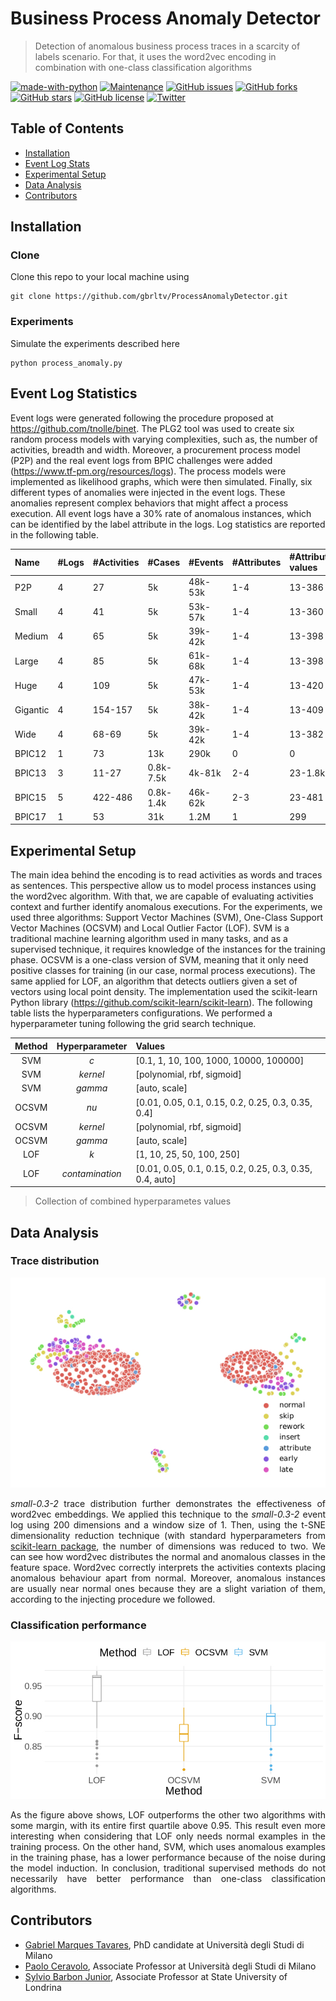 # Business Process Anomaly Detector

> Detection of anomalous business process traces in a scarcity of labels scenario. For that, it uses the word2vec encoding in combination with one-class classification algorithms

[![made-with-python](https://img.shields.io/badge/Made%20with-Python-1f425f.svg)](https://www.python.org/)
[![Maintenance](https://img.shields.io/badge/Maintained%3F-yes-green.svg)](https://github.com/gbrltv/ProcessAnomalyDetector/graphs/commit-activity)
[![GitHub issues](https://img.shields.io/github/issues/gbrltv/ProcessAnomalyDetector)](https://github.com/gbrltv/ProcessAnomalyDetector/issues)
[![GitHub forks](https://img.shields.io/github/forks/gbrltv/ProcessAnomalyDetector)](https://github.com/gbrltv/ProcessAnomalyDetector/network)
[![GitHub stars](https://img.shields.io/github/stars/gbrltv/ProcessAnomalyDetector)](https://github.com/gbrltv/ProcessAnomalyDetector/stargazers)
[![GitHub license](https://img.shields.io/github/license/gbrltv/ProcessAnomalyDetector)](https://github.com/gbrltv/ProcessAnomalyDetector/blob/master/LICENSE)
[![Twitter](https://img.shields.io/twitter/url?style=social)](https://twitter.com/intent/tweet?text=Using+Business%20Process+Anomaly+Detector:&url=https://github.com/gbrltv/ProcessAnomalyDetector)


## Table of Contents

- [Installation](#installation)
- [Event Log Stats](#event-log-statistics)
- [Experimental Setup](#experimental-setup)
- [Data Analysis](#data-analysis)
- [Contributors](#contributors)

## Installation

### Clone

Clone this repo to your local machine using

```shell
git clone https://github.com/gbrltv/ProcessAnomalyDetector.git
```

### Experiments

Simulate the experiments described here

```shell
python process_anomaly.py
```

## Event Log Statistics

Event logs were generated following the procedure proposed at https://github.com/tnolle/binet. The PLG2 tool was used to create six random process models with varying complexities, such as, the number of activities, breadth and width. Moreover, a procurement process model (P2P) and the real event logs from BPIC challenges were added (https://www.tf-pm.org/resources/logs). The process models were implemented as likelihood graphs, which were then simulated. Finally, six different types of anomalies were injected in the event logs. These anomalies represent complex behaviors that might affect a process execution. All event logs have a 30% rate of anomalous instances, which can be identified by the label attribute in the logs. Log statistics are reported in the following table.

<div id="tab:stats">

| Name     | \#Logs | \#Activities | \#Cases   | \#Events | \#Attributes | \#Attribute values |
| :------- | :----- | :----------- | :-------- | :------- | :----------- | :----------------- |
| P2P      | 4      | 27           | 5k        | 48k-53k  | 1-4          | 13-386             |
| Small    | 4      | 41           | 5k        | 53k-57k  | 1-4          | 13-360             |
| Medium   | 4      | 65           | 5k        | 39k-42k  | 1-4          | 13-398             |
| Large    | 4      | 85           | 5k        | 61k-68k  | 1-4          | 13-398             |
| Huge     | 4      | 109          | 5k        | 47k-53k  | 1-4          | 13-420             |
| Gigantic | 4      | 154-157      | 5k        | 38k-42k  | 1-4          | 13-409             |
| Wide     | 4      | 68-69        | 5k        | 39k-42k  | 1-4          | 13-382             |
| BPIC12   | 1      | 73           | 13k       | 290k     | 0            | 0                  |
| BPIC13   | 3      | 11-27        | 0.8k-7.5k | 4k-81k   | 2-4          | 23-1.8k            |
| BPIC15   | 5      | 422-486      | 0.8k-1.4k | 46k-62k  | 2-3          | 23-481             |
| BPIC17   | 1      | 53           | 31k       | 1.2M     | 1            | 299                |

</div>


## Experimental Setup

The main idea behind the encoding is to read activities as words and traces as sentences. This perspective allow us to model process instances using the word2vec algorithm. With that, we are capable of evaluating activities context and further identify anomalous executions. For the experiments, we used three algorithms: Support Vector Machines (SVM), One-Class Support Vector Machines (OCSVM) and Local Outlier Factor (LOF). SVM is a traditional machine learning algorithm used in many tasks, and as a supervised technique, it requires knowledge of the instances for the training phase. OCSVM is a one-class version of SVM, meaning that it only need positive classes for training (in our case, normal process executions). The same applied for LOF, an algorithm that detects outliers given a set of vectors using local point density. The implementation used the scikit-learn Python library (https://github.com/scikit-learn/scikit-learn). The following table lists the hyperparameters configurations. We performed a hyperparameter tuning following the grid search technique.

<div id="tab:tuning">

|       Method        | Hyperparameter  | Values                                                                               |
| :-----------------: | :-------------: | :----------------------------------------------------------------------------------- |
|         SVM         |       *c*       | <span>\[</span>0.1, 1, 10, 100, 1000, 10000, 100000<span>\]</span>                   |
|         SVM         |    *kernel*     | <span>\[</span>polynomial, rbf, sigmoid<span>\]</span>                               |
|         SVM         |     *gamma*     | <span>\[</span>auto, scale<span>\]</span>                                            |
|        OCSVM        |      *nu*       | <span>\[</span>0.01, 0.05, 0.1, 0.15, 0.2, 0.25, 0.3, 0.35, 0.4<span>\]</span>       |
|        OCSVM        |    *kernel*     | <span>\[</span>polynomial, rbf, sigmoid<span>\]</span>                               |
|        OCSVM        |     *gamma*     | <span>\[</span>auto, scale<span>\]</span>                                            |
|         LOF         |       *k*       | <span>\[</span>1, 10, 25, 50, 100, 250<span>\]</span>                                |
|         LOF         | *contamination* | <span>\[</span>0.01, 0.05, 0.1, 0.15, 0.2, 0.25, 0.3, 0.35, 0.4, auto<span>\]</span> |

</div>

> Collection of combined hyperparametes values

## Data Analysis

### Trace distribution

![small-0.3-2 Trace Distribution](/figures/small-0.3-2.jpeg)

<div style="text-align: justify;">

*small-0.3-2* trace distribution further demonstrates the effectiveness of word2vec embeddings. We applied this technique to the *small-0.3-2* event log using 200 dimensions and a window size of 1. Then, using the t-SNE dimensionality reduction technique (with standard hyperparameters from [scikit-learn package](https://scikit-learn.org/stable/modules/generated/sklearn.manifold.TSNE.html "t-SNE Scikit Documentation"), the number of dimensions was reduced to two. We can see how word2vec distributes the normal and anomalous classes in the feature space. Word2vec correctly interprets the activities contexts placing anomalous behaviour apart from normal. Moreover, anomalous instances are usually near normal ones because they are a slight variation of them, according to the injecting procedure we followed.

</div>

### Classification performance

![Overall classification performance using the F-score metric](/figures/classification_performance.jpeg)

<div style="text-align: justify;">

As the figure above shows, LOF outperforms the other two algorithms with some margin, with its entire first quartile above 0.95. This result even more interesting when considering that LOF only needs normal examples in the training process. On the other hand, SVM, which uses anomalous examples in the training phase, has a lower performance because of the noise during the model induction. In conclusion, traditional supervised methods do not necessarily have better performance than one-class classification algorithms. 

</div>

## Contributors

- [Gabriel Marques Tavares](https://www.researchgate.net/profile/Gabriel_Tavares6), PhD candidate at Università degli Studi di Milano
- [Paolo Ceravolo](https://www.unimi.it/en/ugov/person/paolo-ceravolo), Associate Professor at Università degli Studi di Milano
- [Sylvio Barbon Junior](http://www.barbon.com.br/), Associate Professor at State University of Londrina

